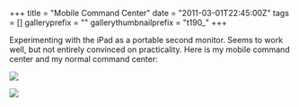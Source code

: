 +++
title = "Mobile Command Center"
date = "2011-03-01T22:45:00Z"
tags = []
galleryprefix = ""
gallerythumbnailprefix = "t190_"
+++

Experimenting with the iPad as a portable second monitor. Seems to work well,
but not entirely convinced on practicality. Here is my mobile command center
and my normal command center:

![](/post/mobile-command-center/p57.jpg)

![](/post/mobile-command-center/p55.jpg)

